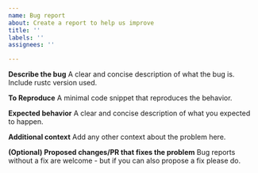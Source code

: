 ```yaml
---
name: Bug report
about: Create a report to help us improve
title: ''
labels: ''
assignees: ''

---
```


**Describe the bug**
A clear and concise description of what the bug is. Include rustc version used.

**To Reproduce**
A minimal code snippet that reproduces the behavior.

**Expected behavior**
A clear and concise description of what you expected to happen.

**Additional context**
Add any other context about the problem here.

**(Optional) Proposed changes/PR that fixes the problem**
Bug reports without a fix are welcome - but if you can also propose a fix please do.
